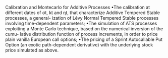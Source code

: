 Calibration and Montecarlo for Additive Processes •The calibration at different dates of σt, kt and ηt, that characterize Additive Tempered Stable processes, a general- ization of Lévy Normal Tempered Stable processes involving time-dependent parameters; •The simulation of ATS processes exploiting a Monte Carlo technique, based on the numerical inversion of the cumu- lative distribution function of process increments, in order to price plain vanilla European call options; •The pricing of a Sprint Autocallable Put Option (an exotic path-dependent derivative) with the underlying stock price simulated as above.
